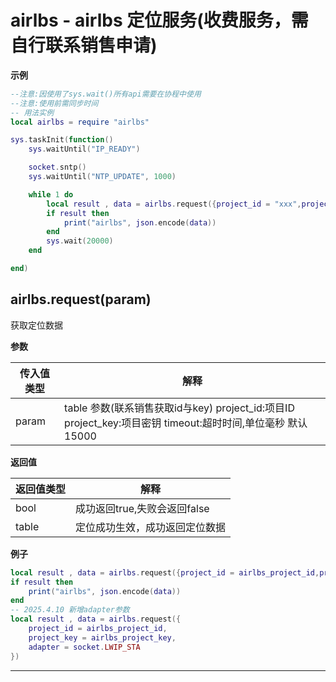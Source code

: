 # airlbs - airlbs 定位服务(收费服务，需自行联系销售申请)

**示例**

```lua
--注意:因使用了sys.wait()所有api需要在协程中使用
--注意:使用前需同步时间
-- 用法实例
local airlbs = require "airlbs"

sys.taskInit(function()
    sys.waitUntil("IP_READY")

    socket.sntp()
    sys.waitUntil("NTP_UPDATE", 1000)

    while 1 do
        local result , data = airlbs.request({project_id = "xxx",project_key = 'xxx',timeout = 1000})
        if result then
            print("airlbs", json.encode(data))
        end
        sys.wait(20000)
    end

end)

```

## airlbs.request(param)

获取定位数据

**参数**

|传入值类型|解释|
|-|-|
|param|table 参数(联系销售获取id与key) project_id:项目ID project_key:项目密钥 timeout:超时时间,单位毫秒 默认15000|

**返回值**

|返回值类型|解释|
|-|-|
|bool|成功返回true,失败会返回false|
|table|定位成功生效，成功返回定位数据|

**例子**

```lua
local result , data = airlbs.request({project_id = airlbs_project_id,project_key = airlbs_project_key})
if result then
    print("airlbs", json.encode(data))
end
-- 2025.4.10 新增adapter参数
local result , data = airlbs.request({
    project_id = airlbs_project_id,
    project_key = airlbs_project_key,
    adapter = socket.LWIP_STA
})

```

---

